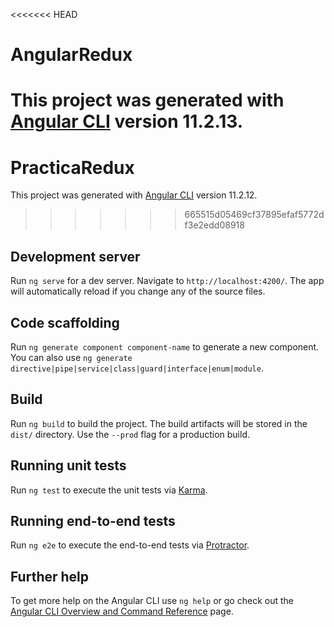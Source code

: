 <<<<<<< HEAD
# AngularRedux

This project was generated with [Angular CLI](https://github.com/angular/angular-cli) version 11.2.13.
=======
# PracticaRedux

This project was generated with [Angular CLI](https://github.com/angular/angular-cli) version 11.2.12.
>>>>>>> 665515d05469cf37895efaf5772df3e2edd08918

## Development server

Run `ng serve` for a dev server. Navigate to `http://localhost:4200/`. The app will automatically reload if you change any of the source files.

## Code scaffolding

Run `ng generate component component-name` to generate a new component. You can also use `ng generate directive|pipe|service|class|guard|interface|enum|module`.

## Build

Run `ng build` to build the project. The build artifacts will be stored in the `dist/` directory. Use the `--prod` flag for a production build.

## Running unit tests

Run `ng test` to execute the unit tests via [Karma](https://karma-runner.github.io).

## Running end-to-end tests

Run `ng e2e` to execute the end-to-end tests via [Protractor](http://www.protractortest.org/).

## Further help

To get more help on the Angular CLI use `ng help` or go check out the [Angular CLI Overview and Command Reference](https://angular.io/cli) page.
